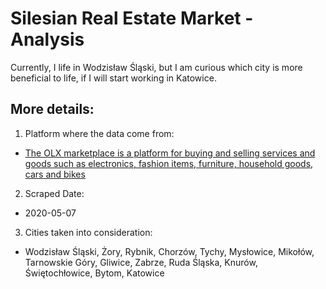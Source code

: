 # Silesian Real Estate Market - Analysis
Currently, I life in Wodzisław Śląski, but I am curious which city is more beneficial to life, if I will start working in Katowice. 

## More details:
1. Platform where the data come from:
* [The OLX marketplace is a platform for buying and selling services and goods such as electronics, fashion items, furniture, household goods, cars and bikes](https://www.olx.pl/)

2. Scraped Date: 
* 2020-05-07

3. Cities taken into consideration:
* Wodzisław Śląski, Żory, Rybnik, Chorzów, Tychy, Mysłowice, Mikołów, Tarnowskie Góry, Gliwice, Zabrze, Ruda Śląska, Knurów, Świętochłowice, Bytom, Katowice
